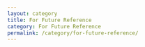 ```yaml
---
layout: category
title: For Future Reference
category: For Future Reference
permalink: /category/for-future-reference/
---
```

